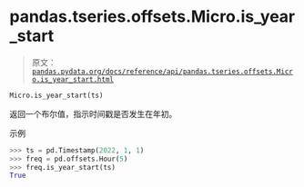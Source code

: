 # pandas.tseries.offsets.Micro.is_year_start

> 原文：[`pandas.pydata.org/docs/reference/api/pandas.tseries.offsets.Micro.is_year_start.html`](https://pandas.pydata.org/docs/reference/api/pandas.tseries.offsets.Micro.is_year_start.html)

```py
Micro.is_year_start(ts)
```

返回一个布尔值，指示时间戳是否发生在年初。

示例

```py
>>> ts = pd.Timestamp(2022, 1, 1)
>>> freq = pd.offsets.Hour(5)
>>> freq.is_year_start(ts)
True 
```
